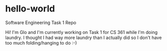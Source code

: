 # hello-world
Software Engineering Task 1 Repo

Hi! I'm Glo and I'm currently working on Task 1 for CS 361 while I'm doing laundry.
I thought I had way more laundry than I actually did so I don't have too much folding/hanging to do :-)
